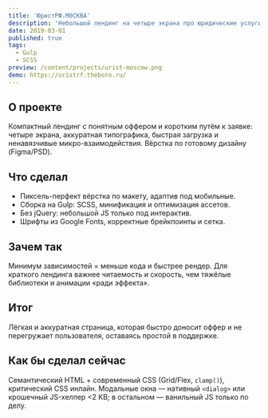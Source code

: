 ```yaml
---
title: 'ЮристРФ.М0СКВА'
description: 'Небольшой лендинг на четыре экрана про юридические услуги в Москве: чистая вёрстка без jQuery и лёгкая форма через SweetAlert.'
date: 2019-03-01
published: true
tags:
  - Gulp
  - SCSS
preview: /content/projects/urist-moscow.png
demo: https://uristrf.theboro.ru/
---
```


## О проекте

Компактный лендинг с понятным оффером и коротким путём к заявке: четыре экрана, аккуратная типографика, быстрая загрузка и ненавязчивые микро-взаимодействия. Вёрстка по готовому дизайну (Figma/PSD).

## Что сделал

- Пиксель-перфект вёрстка по макету, адаптив под мобильные.
- Сборка на Gulp: SCSS, минификация и оптимизация ассетов.
- Без jQuery: небольшой JS только под интерактив.
- Шрифты из Google Fonts, корректные брейкпоинты и сетка.

## Зачем так

Минимум зависимостей = меньше кода и быстрее рендер. Для краткого лендинга важнее читаемость и скорость, чем тяжёлые библиотеки и анимации «ради эффекта».

## Итог

Лёгкая и аккуратная страница, которая быстро доносит оффер и не перегружает пользователя, оставаясь простой в поддержке.

## Как бы сделал сейчас

Семантический HTML + современный CSS (Grid/Flex, `clamp()`), критический CSS инлайн. Модальные окна — нативный `<dialog>` или крошечный JS-хелпер <2 KB; в остальном — ванильный JS только по делу.
